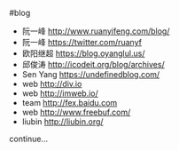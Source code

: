 #blog
- 阮一峰 http://www.ruanyifeng.com/blog/
- 阮一峰	https://twitter.com/ruanyf
- 欧阳继超 https://blog.oyanglul.us/
- 邱俊涛 http://icodeit.org/blog/archives/
- Sen Yang https://undefinedblog.com/
- web http://div.io
- web http://imweb.io/
- team http://fex.baidu.com
- web http://www.freebuf.com/
- liubin http://liubin.org/

continue...